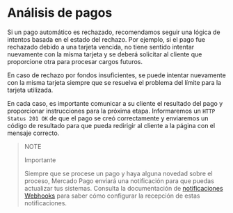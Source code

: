 # Análisis de pagos

Si un pago automático es rechazado, recomendamos seguir una lógica de intentos basada en el estado del rechazo. Por ejemplo, si el pago fue rechazado debido a una tarjeta vencida, no tiene sentido intentar nuevamente con la misma tarjeta y se deberá solicitar al cliente que proporcione otra para procesar cargos futuros.

En caso de rechazo por fondos insuficientes, se puede intentar nuevamente con la misma tarjeta siempre que se resuelva el problema del límite para la tarjeta utilizada.

En cada caso, es importante comunicar a su cliente el resultado del pago y proporcionar instrucciones para la próxima etapa. Informaremos un `HTTP Status 201 OK` de que el pago se creó correctamente y enviaremos un código de resultado para que pueda redirigir al cliente a la página con el mensaje correcto.

> NOTE
>
> Importante
>
> Siempre que se procese un pago y haya alguna novedad sobre el proceso, Mercado Pago enviará una notificación para que puedas actualizar tus sistemas. Consulta la documentación de [notificaciones Webhooks](/developers/es/docs/your-integrations/notifications/webhooks) para saber cómo configurar la recepción de estas notificaciones.